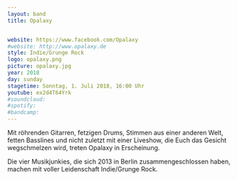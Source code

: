 ```yaml
---
layout: band
title: Opalaxy


website: https://www.facebook.com/Opalaxy
#website: http://www.opalaxy.de
style: Indie/Grunge Rock
logo: opalaxy.png
picture: opalaxy.jpg
year: 2018
day: sunday
stagetime: Sonntag, 1. Juli 2018, 16:00 Uhr
youtube: ex2d4T64Yrk
#soundcloud:
#spotify:
#bandcamp:
---
```


Mit röhrenden Gitarren, fetzigen Drums, Stimmen aus einer anderen Welt, fetten
Basslines und nicht zuletzt mit einer Liveshow, die Euch das Gesicht
wegschmelzen wird, treten Opalaxy in Erscheinung.

Die vier Musikjunkies, die sich 2013 in Berlin zusammengeschlossen haben, machen
mit voller Leidenschaft Indie/Grunge Rock.
